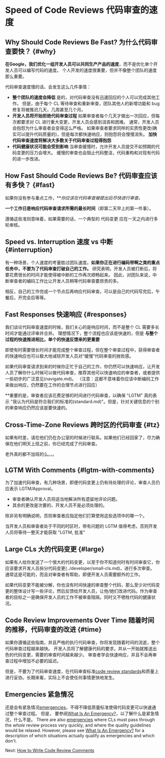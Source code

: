 # Speed of Code Reviews 代码审查的速度

## Why Should Code Reviews Be Fast? 为什么代码审查要快？ {#why}

**在Google，我们优化一组开发人员可以共同生产产品的速度**，而不是优化单个开发人员可以编写代码的速度。 个人开发的速度很重要，但并不像整个团队的速度那么重要。

代码审查速度慢的话，会发生这么几件事情：

* **整个团队的速度会降低** 是的，对代码审查没有迅速回应的个人可以完成其他工作。
  但是，由于每个 CL 等待审查和重新审查，团队其他人的新增功能和 bug 修复将被推迟几天，几周甚至几个月。
* **开发人员将开始拒绝代码审查过程** 如果审查者每个几天才做出一次回应，但每次都要求对 CL 进行重大变更，开发人员会感到沮丧和困难。
  通常，开发人员会抱怨为什么审查者会变得这么严格。
  如果审查者要求同样的实质性更改(确实可以提升代码质量的)，但是每次都快速响应，则抱怨将会慢慢消失。
  **加快代码审查速度将解决大多数关于代码审查过程得抱怨**
* **代码健康状况可能会受到影响** 当审查缓慢时，允许开发人员提交不如预期的代码变更的压力会增大。
  缓慢的审查也会阻止代码整洁，代码重构和对现有代码的进一步改进。

## How Fast Should Code Reviews Be? 代码审查应该有多快？ {#fast}

如果你没有参与重点工作，***你应该在代码审查被提出后尽快进行审查。*

**一个工作日是响应代码审查请求所需的最长时间**（即第二天早上的第一件事）。

遵循这些准则意味着，如果需要的话，一个典型的 代码变更 应在一天之内进行多轮审核。

## Speed vs. Interruption 速度 vs 中断 {#interruption}

有一种场景，个人速度的考量胜过团队速度。**如果你正在进行编码带啊之类的重点任务中，不要为了代码审查打破自己的工作。**
研究表明，开发人员被打断后，将要花费很长的时间才能使得被中断的工作再次顺畅起来。
因此，对团队来说，中断审查者的编码工作比让开发人员稍等代码审查要昂贵的多。

相反，自己的工作完成一个节点后再响应代码审查。可以是自己的代码写完后，午餐后，开完会后等等。

## Fast Responses 快速响应 {#responses}

我们谈论代码审查速度的时候，我们关心的是响应时间，而不是整个 CL 需要多长时间才能通过评审并合并。
理想情况下，整个流程也应该是快速的，但是 **与整个过程的快速推进相比，单个的快速反馈来的更重要**

即使有时需要很长时间才能完成整个审查过程，但在整个审查过程中，获得审查者的快速响应也可以极大地减轻开发人员对“缓慢”代码审查的挫败感。

如果代码审查请求到来的时候你正忙于自己的工作，你仍然可以快速响应，让开发人员了解你什么时候可以做代码审查，推荐其他可以快速响应的审查者，或者提供一些初步的广泛意见(navigate.md)。
（注意：这都不意味着你应该中断编码工作来做出响应，仍然要在工作的合理节点进行回应）

**重要的是，审查者应该花费足够的时间进行代码审查，以确保 "LGTM" 真的表示 "我认为代码是符合我们的标准的(standard.md)"。但是，针对关键信息的个别的审查响应仍然应该是要快速的。

## Cross-Time-Zone Reviews 跨时区的代码审查 {#tz}

如果有时差，请在他们仍在办公室的时候进行联系。如果他们已经回家了，尽力确保在他们明天上班之前，你已经完成了代码审查。

老外真的都不加班的么。。。

## LGTM With Comments {#lgtm-with-comments}

为了加速代码审查，有几种场景，即便代码变更上仍有待处理的评论，审查人员仍应表示 LGTM/Approval。

* 审查者确认开发人员将适当地解决所有遗留地评论问题。
* 其余的更改是次要的，开发人员不是必须处理的。

除非另有明确说明，否则审查者应指定他们打算使用这些选项中的哪一个。

当开发人员和审查者处于不同的时区时，带有问题的 LGTM 值得考虑，否则开发人员将等待一整天才能获取 "LGTM, 批准"

## Large CLs 大的代码变更 {#large}

如果有人给你发送了一个很大的代码变更，以至于你不知道何时有时间审查它，你应该要求开发人员拆分代码变更(../developer/small-cls.md)，进行多次审查。
通常这是可能的，而且对审查者有帮助，即便开发人员需要额外的工作。

如果代码变更不能被分解，你也没有时间快速的审查整个代码，那么至少对代码变更的整体设计写一些评论，然后反馈给开发人员，让他/她们改进代码。作为审查者的目标之一是确保开发人员的工作不被审查阻隔，同时又不牺牲代码的健康状况。

## Code Review Improvements Over Time 随着时间的推移，代码审查的改进 {#time}

如果你遵循这些指南，并且严格的执行代码审查，你将发现随着时间的流逝，整个代码审查过程越来越快。
开发人员将了解健康代码的要求，并从一开始就推送出色的代码变更，需要的审查时间越来越少。
审查者学会快速响应，并且不会再审查过程中增加不必要的延迟。

但是，不要为了代码审查速度，在代码审查标准[code review standards](standard.md)和质量上进行妥协。长期来看，实际上不会使任何事情更快地发生。

## Emergencies 紧急情况

还是会有紧急情况[emergencies](../emergencies.md)，不得不降低质量标准使得代码变更可以快速通过整个审查过程。
但是， 要参阅[What Is An Emergency?](../emergencies.md#what)，以了解什么是紧急情况，什么不是。
There are also [emergencies](../emergencies.md) where CLs must pass through the
_whole_ review process very quickly, and where the quality guidelines would be
relaxed. However, please see [What Is An Emergency?](../emergencies.md#what) for
a description of which situations actually qualify as emergencies and which
don't.

Next: [How to Write Code Review Comments](comments.md)
